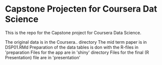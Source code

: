 # Capstone Projecten for Coursera Dat Science
This is the repo for the Capstone project for Coursera Data Science.

The original data is in the Coursera.. directory
The mid term paper is in DSP01.RMd
Preparation of the data tables is don with the R-files in 'preparation
Files for the app are in 'shiny' directory
Files for the final (R Presentation) file are in 'presentation'
